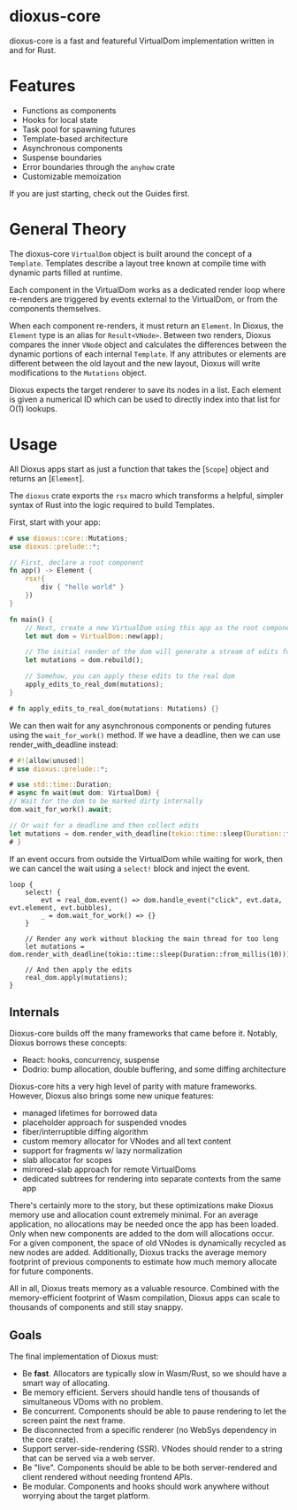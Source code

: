 # dioxus-core

dioxus-core is a fast and featureful VirtualDom implementation written in and for Rust.

# Features

- Functions as components
- Hooks for local state
- Task pool for spawning futures
- Template-based architecture
- Asynchronous components
- Suspense boundaries
- Error boundaries through the `anyhow` crate
- Customizable memoization

If you are just starting, check out the Guides first.

# General Theory

The dioxus-core `VirtualDom` object is built around the concept of a `Template`. Templates describe a layout tree known at compile time with dynamic parts filled at runtime.

Each component in the VirtualDom works as a dedicated render loop where re-renders are triggered by events external to the VirtualDom, or from the components themselves.

When each component re-renders, it must return an `Element`. In Dioxus, the `Element` type is an alias for `Result<VNode>`. Between two renders, Dioxus compares the inner `VNode` object and calculates the differences between the dynamic portions of each internal `Template`. If any attributes or elements are different between the old layout and the new layout, Dioxus will write modifications to the `Mutations` object.

Dioxus expects the target renderer to save its nodes in a list. Each element is given a numerical ID which can be used to directly index into that list for O(1) lookups.

# Usage

All Dioxus apps start as just a function that takes the [`Scope`] object and returns an [`Element`].

The `dioxus` crate exports the `rsx` macro which transforms a helpful, simpler syntax of Rust into the logic required to build Templates.

First, start with your app:

```rust
# use dioxus::core::Mutations;
use dioxus::prelude::*;

// First, declare a root component
fn app() -> Element {
    rsx!{
        div { "hello world" }
    })
}

fn main() {
    // Next, create a new VirtualDom using this app as the root component.
    let mut dom = VirtualDom::new(app);

    // The initial render of the dom will generate a stream of edits for the real dom to apply
    let mutations = dom.rebuild();

    // Somehow, you can apply these edits to the real dom
    apply_edits_to_real_dom(mutations);
}

# fn apply_edits_to_real_dom(mutations: Mutations) {}
```


We can then wait for any asynchronous components or pending futures using the `wait_for_work()` method. If we have a deadline, then we can use render_with_deadline instead:
```rust
# #![allow(unused)]
# use dioxus::prelude::*;

# use std::time::Duration;
# async fn wait(mut dom: VirtualDom) {
// Wait for the dom to be marked dirty internally
dom.wait_for_work().await;

// Or wait for a deadline and then collect edits
let mutations = dom.render_with_deadline(tokio::time::sleep(Duration::from_millis(16)));
# }
```

If an event occurs from outside the VirtualDom while waiting for work, then we can cancel the wait using a `select!` block and inject the event.

```rust, ignore
loop {
    select! {
        evt = real_dom.event() => dom.handle_event("click", evt.data, evt.element, evt.bubbles),
        _ = dom.wait_for_work() => {}
    }

    // Render any work without blocking the main thread for too long
    let mutations = dom.render_with_deadline(tokio::time::sleep(Duration::from_millis(10)));

    // And then apply the edits
    real_dom.apply(mutations);
}

```

## Internals

Dioxus-core builds off the many frameworks that came before it. Notably, Dioxus borrows these concepts:

- React: hooks, concurrency, suspense
- Dodrio: bump allocation, double buffering, and some diffing architecture

Dioxus-core hits a very high level of parity with mature frameworks. However, Dioxus also brings some new unique features:

- managed lifetimes for borrowed data
- placeholder approach for suspended vnodes
- fiber/interruptible diffing algorithm
- custom memory allocator for VNodes and all text content
- support for fragments w/ lazy normalization
- slab allocator for scopes
- mirrored-slab approach for remote VirtualDoms
- dedicated subtrees for rendering into separate contexts from the same app

There's certainly more to the story, but these optimizations make Dioxus memory use and allocation count extremely minimal. For an average application, no allocations may be needed once the app has been loaded. Only when new components are added to the dom will allocations occur. For a given component, the space of old VNodes is dynamically recycled as new nodes are added. Additionally, Dioxus tracks the average memory footprint of previous components to estimate how much memory allocate for future components.

All in all, Dioxus treats memory as a valuable resource. Combined with the memory-efficient footprint of Wasm compilation, Dioxus apps can scale to thousands of components and still stay snappy.

## Goals

The final implementation of Dioxus must:

- Be **fast**. Allocators are typically slow in Wasm/Rust, so we should have a smart way of allocating.
- Be memory efficient. Servers should handle tens of thousands of simultaneous VDoms with no problem.
- Be concurrent. Components should be able to pause rendering to let the screen paint the next frame.
- Be disconnected from a specific renderer (no WebSys dependency in the core crate).
- Support server-side-rendering (SSR). VNodes should render to a string that can be served via a web server.
- Be "live". Components should be able to be both server-rendered and client rendered without needing frontend APIs.
- Be modular. Components and hooks should work anywhere without worrying about the target platform.
